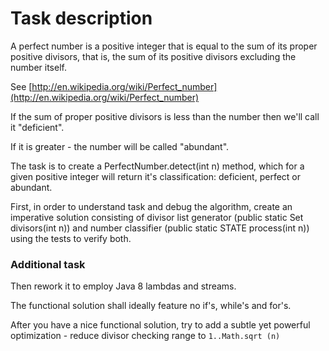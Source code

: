 # Task description
A perfect number is a positive integer that is equal to the sum of its proper positive divisors, that is, the sum of its positive divisors excluding the number itself.

See [http://en.wikipedia.org/wiki/Perfect_number](http://en.wikipedia.org/wiki/Perfect_number)

If the sum of proper positive divisors is less than the number then we'll call it "deficient".

If it is greater - the number will be called "abundant".

The task is to create a PerfectNumber.detect(int n) method, which for a given positive integer will return it's classification: deficient, perfect or abundant.

First, in order to understand task and debug the algorithm, create an imperative solution consisting of divisor list generator (public static Set<Integer> divisors(int n)) and number classifier (public static STATE process(int n)) using the tests to verify both.

### Additional task
Then rework it to employ Java 8 lambdas and streams. 

The functional solution shall ideally feature no if's, while's and for's.

After you have a nice functional solution, try to add a subtle yet powerful optimization - reduce divisor checking range to `1..Math.sqrt (n)`
